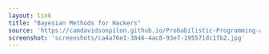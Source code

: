 ```yaml
---
layout: link
title: "Bayesian Methods for Hackers"
source: 'https://camdavidsonpilon.github.io/Probabilistic-Programming-and-Bayesian-Methods-for-Hackers/'
screenshot: 'screenshots/ca4a76e1-3846-4ac8-93e7-195571dc1fb2.jpg'
---
```


